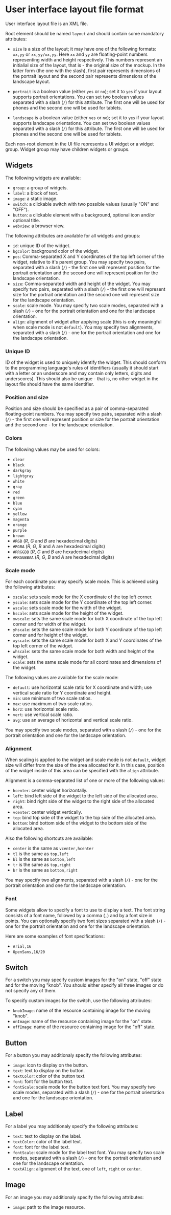 
# User interface layout file format

User interface layout file is an XML file.

Root element should be named `layout` and should contain some mandatory attributes:

  * `size` is a size of the layout; it may have one of the following formats: `xx,yy` or `xx,yy/xx,yy`.
  Here `xx` and `yy` are floating-point numbers representing width and height respectively. This numbers
  represent an initialial size of the layout, that is - the original size of the mockup. In the latter form
  (the one with the slash), first pair represents dimensions of the portrait layout and the second pair
  represents dimensions of the landscape layout.

  * `portrait` is a boolean value (either `yes` or `no`); set it to `yes` if your layout supports portrait
  orientations. You can set two boolean values separated with a slash (`/`) for this attribute. The first
  one will be used for phones and the second one will be used for tablets.

  * `landscape` is a boolean value (either `yes` or `no`); set it to `yes` if your layout supports landscape
  orientations. You can set two boolean values separated with a slash (`/`) for this attribute. The first
  one will be used for phones and the second one will be used for tablets.

Each non-root element in the UI file represents a UI widget or a widget group. Widget group may
have children widgets or groups.

## Widgets

The following widgets are available:

  * `group`: a group of widgets.
  * `label`: a block of text.
  * `image`: a static image.
  * `switch`: a clickable switch with two possible values (usually "ON" and "OFF").
  * `button`: a clickable element with a background, optional icon and/or optional title.
  * `webview`: a browser view.

The following attributes are available for all widgets and groups:

  * `id`: unique ID of the widget.
  * `bgcolor`: background color of the widget.
  * `pos`: Comma-separated X and Y coordinates of the top left corner of the widget, relative to it's
  parent group. You may specify two pairs, separated with a slash (`/`) - the first one will represent
  position for the portrait orientation and the second one will represent position for the landscape
  orientation.
  * `size`: Comma-separated width and height of the widget. You may specify two pairs, separated with
  a slash (`/`) - the first one will represent size for the portrait orientation and the second one
  will represent size for the landscape orientation.
  * `scale`: scale mode. You may specify two scale modes, separated with a slash (`/`) - one for the
  portrait orientation and one for the landscape orientation.
  * `align`: alignment of widget after applying scale (this is only meaningful when scale mode is not
  `default`). You may specify two alignments, separated with a slash (`/`) - one for the
  portrait orientation and one for the landscape orientation.

### Unique ID

ID of the widget is used to uniquely identify the widget. This should conform to the programming language's
rules of identifiers (usually it should start with a letter or an underscore and may contain only letters,
digits and underscores). This should also be unique - that is, no other widget in the layout file should
have the same identifier.

### Position and size

Position and size should be specified as a pair of comma-separated floating-point numbers. You may specify
two pairs, separated with a slash (`/`) - the first one will represent position or size for the portrait
orientation and the second one - for the landscape orientation.

### Colors

The following values may be used for colors:

  * `clear`
  * `black`
  * `darkgray`
  * `lightgray`
  * `white`
  * `gray`
  * `red`
  * `green`
  * `blue`
  * `cyan`
  * `yellow`
  * `magenta`
  * `orange`
  * `purple`
  * `brown`
  * `#RGB` (*R*, *G* and *B* are hexadecimal digits)
  * `#RGBA` (*R*, *G*, *B* and *A* are hexadecimal digits)
  * `#RRGGBB` (*R*, *G* and *B* are hexadecimal digits)
  * `#RRGGBBAA` (*R*, *G*, *B* and *A* are hexadecimal digits)

### Scale mode

For each coordinate you may specify scale mode. This is achieved using the following attributes:

  * `xscale`: sets scale mode for the X coordinate of the top left corner.
  * `yscale`: sets scale mode for the Y coordinate of the top left corner.
  * `wscale`: sets scale mode for the width of the widget.
  * `hscale`: sets scale mode for the height of the widget.
  * `xwscale`: sets the same scale mode for both X coordinate of the top left corner
      and for width of the widget.
  * `yhscale`: sets the same scale mode for both Y coordinate of the top left corner
      and for height of the widget.
  * `xyscale`: sets the same scale mode for both X and Y coordinates of the top left corner of the widget.
  * `whscale`: sets the same scale mode for both width and height of the widget.
  * `scale`: sets the same scale mode for all coordinates and dimensions of the widget.

The following values are available for the scale mode:

  * `default`: use horizontal scale ratio for X coordinate and width; use vertical scale ratio
      for Y coordinate and height.
  * `min`: use minimum of two scale ratios.
  * `max`: use maximum of two scale ratios.
  * `horz`: use horizontal scale ratio.
  * `vert`: use vertical scale ratio.
  * `avg`: use an average of horizontal and vertical scale ratio.

You may specify two scale modes, separated with a slash (`/`) - one for the portrait orientation and one
for the landscape orientation.

### Alignment

When scaling is applied to the widget and scale mode is not `default`, widget size will differ from
the size of the area allocated for it. In this case, position of the widget inside of this area can
be specified with the `align` attribute.

Alignment is a comma-separated list of one or more of the following values:

  * `hcenter`: center widget horizontally.
  * `left`: bind left side of the widget to the left side of the allocated area.
  * `right`: bind right side of the widget to the right side of the allocated area.
  * `vcenter`: center widget vertically.
  * `top`: bind top side of the widget to the top side of the allocated area.
  * `bottom`: bind bottom side of the widget to the bottom side of the allocated area.

Also the following shortcuts are available:

  * `center` is the same as `vcenter,hcenter`
  * `tl` is the same as `top,left`
  * `bl` is the same as `bottom,left`
  * `tr` is the same as `top,right`
  * `br` is the same as `bottom,right`

You may specify two alignments, separated with a slash (`/`) - one for the portrait orientation and one for
the landscape orientation.

### Font

Some widgets allow to specify a font to use to display a text. The font string consists of a font name,
followed by a comma (`,`) and by a font size in points. You can optionally specify two font sizes separated
with a slash (`/`) - one for the portrait orientation and one for the landscape orientation.

Here are some examples of font specifications:

  * `Arial,16`
  * `OpenSans,16/20`

## Switch

For a switch you may specify custom images for the "on" state, "off" state and for the moving "knob".
You should either specify all three images or do not specify any of them.

To specify custom images for the switch, use the following attributes:

  * `knobImage`: name of the resource containing image for the moving "knob".
  * `onImage`: name of the resource containing image for the "on" state.
  * `offImage`: name of the resource containing image for the "off" state.

## Button

For a button you may additionaly specify the following attributes:

  * `image`: icon to display on the button.
  * `text`: text to display on the button.
  * `textColor`: color of the button text.
  * `font`: font for the button text.
  * `fontScale`: scale mode for the button text font. You may specify two scale modes, separated with a
  slash (`/`) - one for the portrait orientation and one for the landscape orientation.

## Label

For a label you may additionaly specify the following attributes:

  * `text`: text to display on the label.
  * `textColor`: color of the label text.
  * `font`: font for the label text.
  * `fontScale`: scale mode for the label text font. You may specify two scale modes, separated with a
  slash (`/`) - one for the portrait orientation and one for the landscape orientation.
  * `textAlign`: alignment of the text, one of `left`, `right` or `center`.

## Image

For an image you may additionaly specify the following attributes:

  * `image`: path to the image resource.

